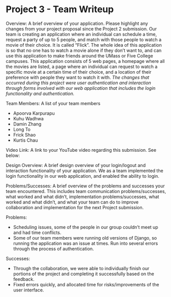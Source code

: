 # Project 3 - Team Writeup

Overview: A brief overview of your application. Please highlight any changes from your project proposal since the Project 2 submission.
Our team is creating an application where an individual can schedule a time, request a party of up to 5 people, and match with those people to watch a movie of their choice. It is called “Flick”. The whole idea of this application is so that no one has to watch a movie alone if they don’t want to, and can use this application to make friends around the UMass or Five College campuses. This application consists of 5 web pages, a homepage where all the movies are listed, a page where an individual can request to watch a specific movie at a certain time of their choice, and a location of their preference with people they want to watch it with. 
*The changes that occurred during this project were user authentication and interaction through forms involved with our web application that includes the login functionality and authentication.*

Team Members: A list of your team members
- Apoorva Karpurapu
- Kuhu Wadhwa
- Damin Zhang
- Long To
- Frick Shao
- Kurtis Chau

Video Link: A link to your YouTube video regarding this submission. See below: 

Design Overview: A brief design overview of your login/logout and interaction functionality of your application.
We as a team implemented the login functionality in our web application, and enabled the ability to login.

Problems/Successes: A brief overview of the problems and successes your team encountered. This includes team communication problems/successes, what worked and what didn’t, implementation problems/successes, what worked and what didn’t, and what your team can do to improve collaboration and implementation for the next Project submission.

Problems:

- Scheduling issues, some of the people in our group couldn’t meet up and had time conflicts.
- Some of our team members were running old versions of Django, so running the application was an issue at times.
Run into several errors through the process of authentication.

Successes:

- Through the collaboration, we were able to individually finish our portions of the project and completing it successfully based on the feedback.
- Fixed errors quickly, and allocated time for risks/improvements of the user interface.
